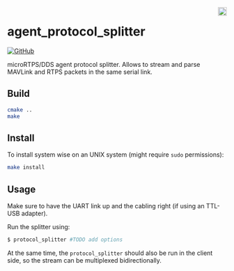 <img align="right" height="20" src="https://auterion.com/wp-content/uploads/2020/05/auterion_logo_default_sunrise.svg">

# agent_protocol_splitter
[![GitHub](https://img.shields.io/github/license/Auterion/agent_protocol_splitter?style=for-the-badge)](https://github.com/Auterion/agent_protocol_splitter/blob/master/LICENSE)

microRTPS/DDS agent protocol splitter. Allows to stream and parse MAVLink and RTPS packets in the same serial link.

## Build

```sh
cmake ..
make
```

## Install

To install system wise on an UNIX system (might require `sudo` permissions):

```sh
make install
```

## Usage

Make sure to have the UART link up and the cabling right (if using an TTL-USB adapter).

Run the splitter using:

```sh
$ protocol_splitter #TODO add options
```

At the same time, the `protocol_splitter` should also be run in the client side, so the stream can be multiplexed bidirectionally.
